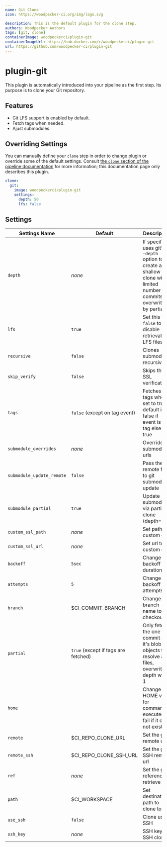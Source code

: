 ```yaml
---
name: Git Clone
icon: https://woodpecker-ci.org/img/logo.svg

description: This is the default plugin for the clone step.
authors: Woodpecker Authors
tags: [git, clone]
containerImage: woodpeckerci/plugin-git
containerImageUrl: https://hub.docker.com/r/woodpeckerci/plugin-git
url: https://github.com/woodpecker-ci/plugin-git
---
```


# plugin-git

This plugin is automatically introduced into your pipeline as the first step.
Its purpose is to clone your Git repository.

## Features

- Git LFS support is enabled by default.
- Fetch tags when needed.
- Ajust submodules.

## Overriding Settings

You can manually define your `clone` step in order to change plugin or override some of the default settings.
Consult [the `clone` section of the pipeline documentation][workflowClone] for more information;
this documentation page only describes this plugin.

```yaml
clone:
  git:
    image: woodpeckerci/plugin-git
    settings:
      depth: 50
      lfs: false
```

## Settings

| Settings Name             | Default                             | Description                                                                                                                             |
| ------------------------- | ----------------------------------- | --------------------------------------------------------------------------------------------------------------------------------------- |
| `depth`                   | _none_                              | If specified, uses git's `--depth` option to create a shallow clone with a limited number of commits, overwritten by partial            |
| `lfs`                     | `true`                              | Set this to `false` to disable retrieval of LFS files                                                                                   |
| `recursive`               | `false`                             | Clones submodules recursively                                                                                                           |
| `skip_verify`             | `false`                             | Skips the SSL verification                                                                                                              |
| `tags`                    | `false` (except on tag event)       | Fetches tags when set to true, default is false if event is not tag else true                                                           |
| `submodule_overrides`     | _none_                              | Override submodule urls                                                                                                                 |
| `submodule_update_remote` | `false`                             | Pass the --remote flag to git submodule update                                                                                          |
| `submodule_partial`       | `true`                              | Update submodules via partial clone (depth=1)                                                                                           |
| `custom_ssl_path`         | _none_                              | Set path to custom cert                                                                                                                 |
| `custom_ssl_url`          | _none_                              | Set url to custom cert                                                                                                                  |
| `backoff`                 | `5sec`                              | Change backoff duration                                                                                                                 |
| `attempts`                | `5`                                 | Change backoff attempts                                                                                                                 |
| `branch`                  | $CI_COMMIT_BRANCH                   | Change branch name to checkout to                                                                                                       |
| `partial`                 | `true` (except if tags are fetched) | Only fetch the one commit and it's blob objects to resolve all files, overwrite depth with 1                                            |
| `home`                    |                                     | Change HOME var for commands executed, fail if it does not exist                                                                        |
| `remote`                  | $CI_REPO_CLONE_URL                  | Set the git remote url                                                                                                                  |
| `remote_ssh`              | $CI_REPO_CLONE_SSH_URL              | Set the git SSH remote url                                                                                                              |
| `ref`                     | _none_                              | Set the git reference to retrieve                                                                                            |
| `path`                    | $CI_WORKSPACE                       | Set destination path to clone to                                                                                                        |
| `use_ssh`                 | `false`                             | Clone using SSH                                                                                                                         |
| `ssh_key`                 | _none_                              | SSH key for SSH clone                                                                                                                   |

[workflowClone]: https://woodpecker-ci.org/docs/usage/workflow-syntax#clone

